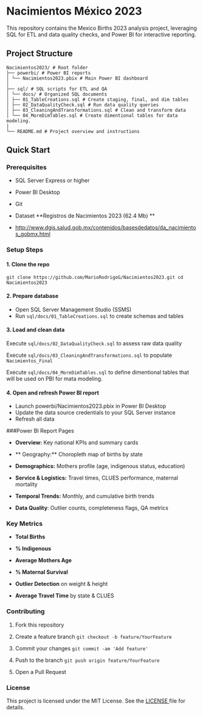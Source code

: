 # Nacimientos México 2023

This repository contains the Mexico Births 2023 analysis project, leveraging SQL for ETL and data quality checks, and Power BI for interactive reporting.
## Project Structure
```
Nacimientos2023/ # Root folder
├── powerbi/ # Power BI reports
│ └── Nacimientos2023.pbix # Main Power BI dashboard
│
├── sql/ # SQL scripts for ETL and QA
│ └── docs/ # Organized SQL documents
│ ├── 01_TableCreations.sql # Create staging, final, and dim tables
│ ├── 02_DataQualityCheck.sql # Run data quality queries
│ ├── 03_CleaningAndTransformations.sql # Clean and transform data
│ └── 04_MoreDimTables.sql # Create dimentional tables for data modeling. 
│
└── README.md # Project overview and instructions
```

##  Quick Start
### Prerequisites

- SQL Server Express or higher

- Power BI Desktop

- Git

- Dataset **Registros de Nacimientos 2023 (62.4 Mb) **

- http://www.dgis.salud.gob.mx/contenidos/basesdedatos/da_nacimientos_gobmx.html

### Setup Steps

 #### 1. Clone the repo
 `git clone https://github.com/MarioRodrigoG/Nacimientos2023.git
cd Nacimientos2023`
#### 2. Prepare database

- Open SQL Server Management Studio (SSMS)
- Run `sql/docs/01_TableCreations.sql` to create schemas and tables

#### 3. Load and clean data

Execute `sql/docs/02_DataQualityCheck.sql` to assess raw data quality

Execute `sql/docs/03_CleaningAndTransformations.sql` to populate `Nacimientos_Final`

Execute `sql/docs/04_MoreDimTables.sql` to define dimentional tables that will be used on PBI for mata modeling. 

#### 4. Open and refresh Power BI report

- Launch powerbi/Nacimientos2023.pbix in Power BI Desktop
- Update the data source credentials to your SQL Server instance
- Refresh all data




###Power BI Report Pages
- **Overview:** Key national KPIs and summary cards

- ** Geography:** Choropleth map of births by state

- **Demographics:** Mothers profile (age, indigenous status, education)

- **Service & Logistics:** Travel times, CLUES performance, maternal mortality

- **Temporal Trends:** Monthly, and cumulative birth trends

- **Data Quality**: Outlier counts, completeness flags, QA metrics

### Key Metrics
- **Total Births**

- **% Indigenous**

- **Average Mothers Age**

- **% Maternal Survival**

- **Outlier Detection** on weight & height

- **Average Travel Time** by state & CLUES

### Contributing
1. Fork this repository

3. Create a feature branch `git checkout -b feature/YourFeature`

5. Commit your changes `git commit -am 'Add feature'`

7. Push to the branch `git push origin feature/YourFeature`

9. Open a Pull Request

### License

This project is licensed under the MIT License. See the [LICENSE ](https://opensource.org/license/mit "LICENSE ")file for details. 
